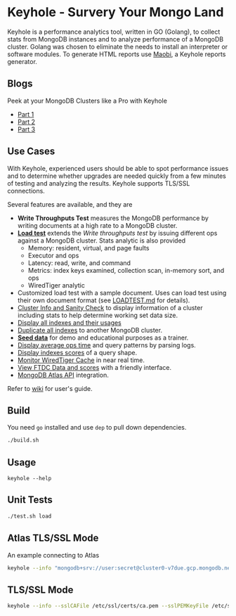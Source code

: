 # Keyhole - Survery Your Mongo Land

Keyhole is a performance analytics tool, written in GO (Golang), to collect stats from MongoDB instances and to analyze performance of a MongoDB cluster.  Golang was chosen to eliminate the needs to install an interpreter or software modules.  To generate HTML reports use [Maobi](https://hub.docker.com/repository/docker/simagix/maobi), a Keyhole reports generator.

## Blogs

Peek at your MongoDB Clusters like a Pro with Keyhole

- [Part 1](https://www.mongodb.com/blog/post/peek-at-your-mongodb-clusters-like-a-pro-with-keyhole-part-1)
- [Part 2](https://www.mongodb.com/blog/post/peek-at-your-mongodb-clusters-like-a-pro-with-keyhole-part-2)
- [Part 3](https://www.mongodb.com/blog/post/peek-your-clusters-like-pro-with-keyhole-part-3)

## Use Cases

With Keyhole, experienced users should be able to spot performance issues and to determine whether upgrades are needed quickly from a few minutes of testing and analyzing the results.  Keyhole supports TLS/SSL connections.

Several features are available, and they are

- **Write Throughputs Test** measures the MongoDB performance by writing documents at a high rate to a MongoDB cluster.
- [**Load test**](docs/LOADTEST.md) extends the *Write throughputs test* by issuing different ops against a MongoDB cluster.  Stats analytic is also provided
  - Memory: resident, virtual, and page faults
  - Executor and ops
  - Latency: read, write, and command
  - Metrics: index keys examined, collection scan, in-memory sort, and ops
  - WiredTiger analytic
- Customized load test with a sample document.  Uses can load test using their own document format (see [LOADTEST.md](docs/LOADTEST.md) for details).
- [Cluster Info and Sanity Check](https://github.com/simagix/keyhole/wiki/MongoDB-Cluster-Info) to display information of a cluster including stats to help determine working set data size.
- [Display all indexes and their usages](https://github.com/simagix/keyhole/wiki/View-Indexes-Usages-and-Copy-Indexes)
- [Duplicate all indexes](https://github.com/simagix/keyhole/wiki/View-Indexes-Usages-and-Copy-Indexes) to another MongoDB cluster.
- [**Seed data**](https://github.com/simagix/keyhole/wiki/Seed-Data-using-a-Template) for demo and educational purposes as a trainer.
- [Display average ops time](https://github.com/simagix/keyhole/wiki/Logs-Analytics) and query patterns by parsing logs.
- [Display indexes scores](https://github.com/simagix/keyhole/wiki/Indexes-Scores-and-Explain) of a query shape.
- [Monitor WiredTiger Cache](https://github.com/simagix/keyhole/wiki/WiredTiger-Cache-Usage) in near real time.
- [View FTDC Data and scores](https://github.com/simagix/keyhole/wiki/MongoDB-FTDC-and-Grafana-Integration) with a friendly interface.
- [MongoDB Atlas API](https://github.com/simagix/keyhole/wiki/Atlas-API) integration.

Refer to [wiki](https://github.com/simagix/keyhole/wiki) for user's guide.

## Build

You need `go` installed and use `dep` to pull down dependencies.

```bash
./build.sh
```

## Usage

```bsdh
keyhole --help
```

## Unit Tests

```bash
./test.sh load
```

## Atlas TLS/SSL Mode

An example connecting to Atlas

```bash
keyhole --info "mongodb+srv://user:secret@cluster0-v7due.gcp.mongodb.net/test"
```

## TLS/SSL Mode

```bash
keyhole --info --sslCAFile /etc/ssl/certs/ca.pem --sslPEMKeyFile /etc/ssl/certs/client.pem "mongodb://user:password@localhost/keyhole?authSource=admin&ssl=true"
```
